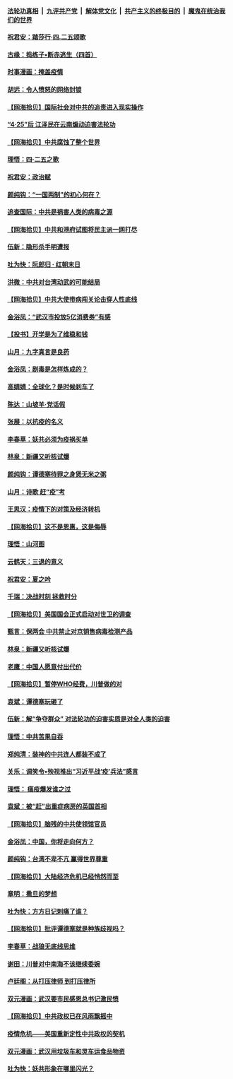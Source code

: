 ####  [法轮功真相](../../../../basic/blob/master/README.md?t=04261531) &nbsp;|&nbsp; [九评共产党](../../../../9ping.md/blob/master/README.md?t=04261531) &nbsp;|&nbsp; [解体党文化](../../../../jtdwh.md/blob/master/README.md?t=04261531)  &nbsp;|&nbsp; [共产主义的终极目的](../../../../gczydzjmd.md/blob/master/README.md?t=04261531) &nbsp;|&nbsp; [魔鬼在统治我们的世界](../../../../mgztzwmdsj.md/blob/master/README.md?t=04261531) 

#### [祝君安：踏莎行·四.二五颂歌](../pages/nsc993/n12061559.md?t=04261531) 

#### [古缘：捣练子•断赤逃生（四首）](../pages/nsc993/n12056236.md?t=04261531) 

#### [时事漫画：掩盖疫情](../pages/nsc993/n12056208.md?t=04261531) 

#### [胡远：令人愤怒的网络封锁](../pages/nsc993/n12054084.md?t=04261531) 

#### [【网海拾贝】国际社会对中共的追责进入现实操作](../pages/nsc993/n12053870.md?t=04261531) 

#### [“4·25”后 江泽民在云南煽动迫害法轮功](../pages/nsc993/n12052774.md?t=04261531) 

#### [【网海拾贝】中共腐蚀了整个世界](../pages/nsc993/n12051803.md?t=04261531) 

#### [理悟：四·二五之歌](../pages/nsc993/n12051683.md?t=04261531) 

#### [祝君安：政治赋](../pages/nsc993/n12051480.md?t=04261531) 

#### [颜纯钩：“一国两制”的初心何在？](../pages/nsc993/n12050727.md?t=04261531) 

#### [追查国际：中共是祸害人类的病毒之源](../pages/nsc993/n12048938.md?t=04261531) 

#### [【网海拾贝】中共和港府试图将民主派一网打尽](../pages/nsc993/n12048622.md?t=04261531) 

#### [伍新：隐形杀手明遭报](../pages/nsc993/n12047642.md?t=04261531) 

#### [吐为快：阮郎归 · 红朝末日](../pages/nsc993/n12047629.md?t=04261531) 

#### [洪微：中共对台湾动武的可能结局](../pages/nsc993/n12046050.md?t=04261531) 

#### [【网海拾贝】中共大使带病闯关论击穿人性底线](../pages/nsc993/n12045886.md?t=04261531) 

#### [金浴凤：“武汉市投放5亿消费券”有感](../pages/nsc993/n12045563.md?t=04261531) 

#### [【投书】开学是为了维稳和钱](../pages/nsc993/n12045013.md?t=04261531) 

#### [山月：九字真言是良药](../pages/nsc993/n12044842.md?t=04261531) 

#### [金浴凤：剧毒是怎样炼成的？](../pages/nsc993/n12044835.md?t=04261531) 

#### [高婧婧：全球化？是时候刹车了](../pages/nsc993/n12044809.md?t=04261531) 

#### [陈达：山坡羊·党话假](../pages/nsc993/n12044764.md?t=04261531) 

#### [张展：以抗疫的名义](../pages/nsc993/n12044611.md?t=04261531) 

#### [李春草：妖共必须为疫祸买单](../pages/nsc993/n12042505.md?t=04261531) 

#### [林泉：新疆又听核试爆](../pages/nsc993/n12042501.md?t=04261531) 

#### [颜纯钩：谭德塞待罪之身煲无米之粥](../pages/nsc993/n12042390.md?t=04261531) 

#### [山月：诗歌 赶“疫”考](../pages/nsc993/n12041241.md?t=04261531) 

#### [王思汉：疫情下的对策及经济转机](../pages/nsc993/n12041228.md?t=04261531) 

#### [【网海拾贝】这不是恩惠，这是侮辱](../pages/nsc993/n12041118.md?t=04261531) 

#### [理悟：山河图](../pages/nsc993/n12040825.md?t=04261531) 

#### [云鹤天：三退的意义](../pages/nsc993/n12040774.md?t=04261531) 

#### [祝君安：夏之吟](../pages/nsc993/n12040754.md?t=04261531) 

#### [千瑞：决战时刻 拯救时分](../pages/nsc993/n12039912.md?t=04261531) 

#### [【网海拾贝】美国国会正式启动对世卫的调查](../pages/nsc993/n12037727.md?t=04261531) 

#### [甄言：保两会 中共禁止对京销售病毒检测产品](../pages/nsc993/n12037606.md?t=04261531) 

#### [林泉：新疆又听核试爆](../pages/nsc993/n12037325.md?t=04261531) 

#### [老鹰：中国人愿意付出代价](../pages/nsc993/n12035994.md?t=04261531) 

#### [【网海拾贝】暂停WHO经费，川普做的对](../pages/nsc993/n12035636.md?t=04261531) 

#### [袁斌：谭德塞玩砸了](../pages/nsc993/n12035321.md?t=04261531) 

#### [伍新：解“争夺群众” 对法轮功的迫害实质是对全人类的迫害](../pages/nsc993/n12033869.md?t=04261531) 

#### [理悟：中共苦果自吞](../pages/nsc993/n12033842.md?t=04261531) 

#### [郑纯清：装神的中共连人都装不成了](../pages/nsc993/n12033689.md?t=04261531) 

#### [关乐：调笑令•殃视推出“习近平战‘疫’兵法”感言](../pages/nsc993/n12032806.md?t=04261531) 

#### [理悟： 瘟疫爆发谁之过](../pages/nsc993/n12032604.md?t=04261531) 

#### [袁斌：被“赶”出重症病房的英国首相](../pages/nsc993/n12031911.md?t=04261531) 

#### [【网海拾贝】脑残的中共使领馆官员](../pages/nsc993/n12031848.md?t=04261531) 

#### [金浴凤：中国，你将走向何方？](../pages/nsc993/n12029487.md?t=04261531) 

#### [颜纯钩：台湾不卑不亢  赢得世界尊重](../pages/nsc993/n12029336.md?t=04261531) 

#### [【网海拾贝】大陆经济危机已经悄然而至](../pages/nsc993/n12028651.md?t=04261531) 

#### [章明：撒旦的梦想](../pages/nsc993/n12027889.md?t=04261531) 

#### [吐为快：方方日记刺痛了谁？](../pages/nsc993/n12023156.md?t=04261531) 

#### [【网海拾贝】批评谭德塞就是种族歧视吗？](../pages/nsc993/n12022858.md?t=04261531) 

#### [李春草：战狼无底线思维](../pages/nsc993/n12022088.md?t=04261531) 

#### [谢田：川普对中南海不该继续委婉](../pages/nsc993/n12021089.md?t=04261531) 

#### [卢廷阁：从打压律师 到打压律所](../pages/nsc993/n12019704.md?t=04261531) 

#### [双元漫画：武汉要市民感恩总书记激民愤](../pages/nsc993/n12004567.md?t=04261531) 

#### [【网海拾贝】中共政权已在风雨飘摇中](../pages/nsc993/n12018736.md?t=04261531) 

#### [疫情危机——美国重新定性中共政权的契机](../pages/nsc993/n12017853.md?t=04261531) 

#### [双元漫画：武汉用垃圾车和灵车运食品物资](../pages/nsc993/n12004554.md?t=04261531) 

#### [吐为快：妖共形象在哪里闪光？](../pages/nsc993/n12015803.md?t=04261531) 

